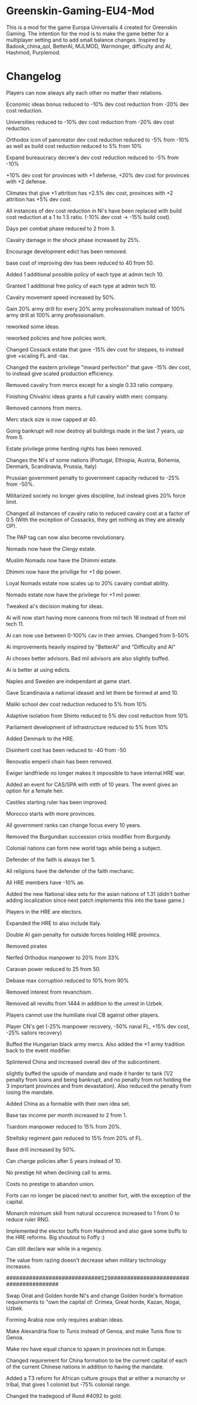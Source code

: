 # Greenskin-Gaming-EU4-Mod

This is a mod for the game Europa Universalis 4 created for Greenskin Gaming.
The intention for the mod is to make the game better for a multiplayer setting and to add small balance changes.
Inspired by Badook_china_qol, BetterAI, MJLMOD, Warmonger, difficulty and AI, Hashmod, Purplemod.

# Changelog

Players can now always ally each other no matter their relations.

Economic ideas bonus reduced to -10% dev cost reduction from -20% dev cost reduction.

Universities reduced to -10% dev cost reduction from -20% dev cost reduction.

Orthodox icon of pancreator dev cost reduction reduced to -5% from -10% as well as build cost reduction reduced to 5% from 10%

Expand bureaucracy decree's dev cost reduction reduced to -5% from -10%

+10% dev cost for provinces with +1 defense, +20% dev cost for provinces with +2 defense.

Climates that give +1 attrition has +2.5% dev cost, provinces with +2 attrition has +5% dev cost.

All instances of dev cost reduction in Ni's have been replaced with build cost reduction at a 1 to 1.5 ratio. (-10% dev cost -> -15% build cost).

Days per combat phase reduced to 2 from 3.

Cavalry damage in the shock phase increased by 25%.

Encourage development edict has been removed.

base cost of improving dev has been reduced to 40 from 50.

Added 1 additional possible policy of each type at admin tech 10.

Granted 1 additional free policy of each type at admin tech 10.

Cavalry movement speed increased by 50%.

Gain 20% army drill for every 20% army professionalism instead of 100% army drill at 100% army professionalism.

reworked some ideas.

reworked policies and how policies work.

Changed Cossack estate that gave -15% dev cost for steppes, to instead give +scaling FL and -tax.

Changed the eastern privilege "inward perfection" that gave -15% dev cost, to instead give scaled production efficiency.

Removed cavalry from mercs except for a single 0.33 ratio company.

Finishing Chivalric ideas grants a full cavalry width merc company.

Removed cannons from mercs.

Merc stack size is now capped at 40.

Going bankrupt will now destroy all buildings made in the last 7 years, up from 5.

Estate privilege prime herding rights has been removed.

Changes the NI's of some nations (Portugal, Ethiopia, Austria, Bohemia, Denmark, Scandinavia, Prussia, Italy)

Prussian government penalty to government capacity reduced to -25% from -50%.

Militarized society no longer gives discipline, but instead gives 20% force limit.

Changed all instances of cavalry ratio to reduced cavalry cost at a factor of 0.5 (With the exception of Cossacks, they get nothing as they are already OP).

The PAP tag can now also become revolutionary.

Nomads now have the Clergy estate.

Muslim Nomads now have the Dhimmi estate.

Dhimmi now have the privilige for +1 dip power.

Loyal Nomads estate now scales up to 20% cavalry combat ability.

Nomads estate now have the privilege for +1 mil power.

Tweaked ai's decision making for ideas.

Ai will now start having more cannons from mil tech 16 instead of from mil tech 11.

Ai can now use between 0-100% cav in their armies. Changed from 5-50%

Ai improvements heavily inspired by "BetterAI" and "Difficulty and AI"

Ai choses better advisors. Bad mil advisors are also slightly buffed.

Ai is better at using edicts.

Naples and Sweden are independant at game start.

Gave Scandinavia a national ideaset and let them be formed at amd 10.

Maliki school dev cost reduction reduced to 5% from 10%

Adaptive isolation from Shinto reduced to 5% dev cost reduction from 10%

Parliament development of infrastructure reduced to 5% from 10%

Added Denmark to the HRE.

Disinherit cost has been reduced to -40 from -50

Renovatio emperii chain has been removed.

Ewiger landfriede no longer makes it impossible to have internal HRE war.

Added an event for CAS/SPA with mtth of 10 years. The event gives an option for a female heir.

Castiles starting ruler has been improved.

Morocco starts with more provinces.

All government ranks can change focus every 10 years.

Removed the Burgundian succession crisis modifier from Burgundy.

Colonial nations can form new world tags while being a subject.

Defender of the faith is always tier 5.

All religions have the defender of the faith mechanic.

All HRE members have -10% ae.

Added the new National idea sets for the asian nations of 1.31 (didn't bother adding localization since next patch implements this into the base game.)

Players in the HRE are electors.

Expanded the HRE to also include Italy.

Double AI gain penalty for outside forces holding HRE provincs.

Removed pirates

Nerfed Orthodox manpower to 20% from 33%

Caravan power reduced to 25 from 50.

Debase max corruption reduced to 10% from 90%

Removed interest from revanchism.

Removed all revolts from 1444 in addition to the unrest in Uzbek.

Players cannot use the humiliate rival CB against other players.

Player CN's get (-25% manpower recovery, -50% naval FL, +15% dev cost, -25% sailors recovery)

Buffed the Hungarian black army mercs. Also added the +1 army tradition back to the event modifier.

Splintered China and increased overall dev of the subcontinent.

slightly buffed the upside of mandate and made it harder to tank (1/2 penalty from loans and being bankrupt, and no penalty from not holding the 3 important provinces and from devastation). Also reduced the penalty from losing the mandate.

Added China as a formable with their own idea set.

Base tax income per month increased to 2 from 1.

Tsardom manpower reduced to 15% from 20%.

Streltsky regiment gain reduced to 15% from 20% of FL.

Base drill increased by 50%.

Can change policies after 5 years instead of 10.

No prestige hit when declining call to arms.

Costs no prestige to abandon union.

Forts can no longer be placed next to another fort, with the exception of the capital.

Monarch minimum skill from natural occurence increased to 1 from 0 to reduce ruler RNG.

Implemented the elector buffs from Hashmod and also gave some buffs to the HRE reforms. Big shoutout to Foffy :)

Can still declare war while in a regency.

The value from razing doesn't decrease when military technology increases.

#############################S29########################################

Swap Oirat and Golden horde NI's and change Golden horde's formation requirements to "own the capital of: Crimea, Great horde, Kazan, Nogai, Uzbek.

Forming Arabia now only requires arabian ideas.

Make Alexandria flow to Tunis instead of Genoa, and make Tunis flow to Genoa.

Make rev have equal chance to spawn in provinces not in Europe.

Changed requirement for China formation to be the current capital of each of the current Chinese nations in addition to having the mandate.

Added a T3 reform for African culture groups that ar either a monarchy or tribal, that gives 1 colonist but -75% colonial range.

Changed the tradegood of Rund #4092 to gold.